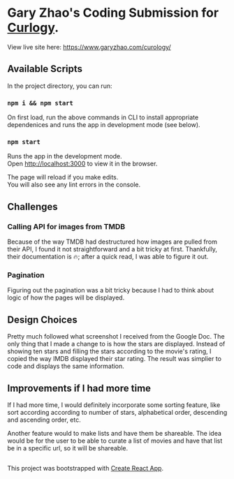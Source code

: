 # Gary Zhao's Coding Submission for [Curlogy](https://curology.com/).

View live site here: https://www.garyzhao.com/curology/

## Available Scripts

In the project directory, you can run:

### `npm i && npm start`
On first load, run the above commands in CLI to install appropriate dependenices and runs the app in development mode (see below).

### `npm start`

Runs the app in the development mode.<br>
Open [http://localhost:3000](http://localhost:3000) to view it in the browser.

The page will reload if you make edits.<br>
You will also see any lint errors in the console.


## Challenges

### Calling API for images from TMDB
Because of the way TMDB had destructured how images are pulled from their API, I found it not straightforward and a bit tricky at first. Thankfully, their documentation is 🔥; after a quick read, I was able to figure it out.

### Pagination
Figuring out the pagination was a bit tricky because I had to think about logic of how the pages will be displayed.

## Design Choices
Pretty much followed what screenshot I received from the Google Doc. The only thing that I made a change to is how the stars are displayed. Instead of showing ten stars and filling the stars according to the movie's rating, I copied the way IMDB displayed their star rating. The result was simplier to code and displays the same information.

## Improvements if I had more time
If I had more time, I would definitely incorporate some sorting feature, like sort according according to number of stars, alphabetical order, descending and ascending order, etc.

Another feature would to make lists and have them be shareable. The idea would be for the user to be able to curate a list of movies and have that list be in a specific url, so it will be shareable.



##
This project was bootstrapped with [Create React App](https://github.com/facebook/create-react-app).